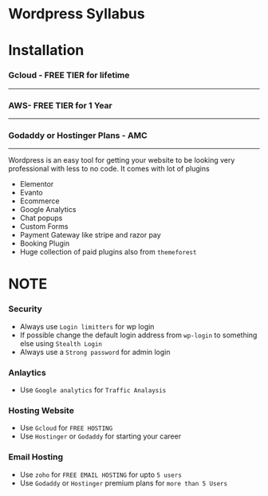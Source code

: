 # Wordpress Syllabus

# Installation
### Gcloud - FREE TIER for lifetime

---
### AWS- FREE TIER for 1 Year

---
### Godaddy or Hostinger Plans - AMC

---
Wordpress is an easy tool for getting your website to be looking very professional with less to no code.
It comes with lot of plugins
- Elementor
- Evanto
- Ecommerce
- Google Analytics
- Chat popups
- Custom Forms
- Payment Gateway like stripe and razor pay
- Booking Plugin
- Huge collection of paid plugins also from `themeforest`

# NOTE
### Security
- Always use `Login limitters` for wp login
- If possible change the default login address from `wp-login` to something else using `Stealth Login`
- Always use a `Strong password` for admin login

### Anlaytics
- Use `Google analytics` for `Traffic Analaysis`

### Hosting Website
- Use `Gcloud` for `FREE HOSTING`
- Use `Hostinger` or `Godaddy` for starting your career

### Email Hosting
- Use `zoho` for `FREE EMAIL HOSTING` for upto `5 users`
- Use `Godaddy` or `Hostinger` premium plans for `more than 5 Users`
